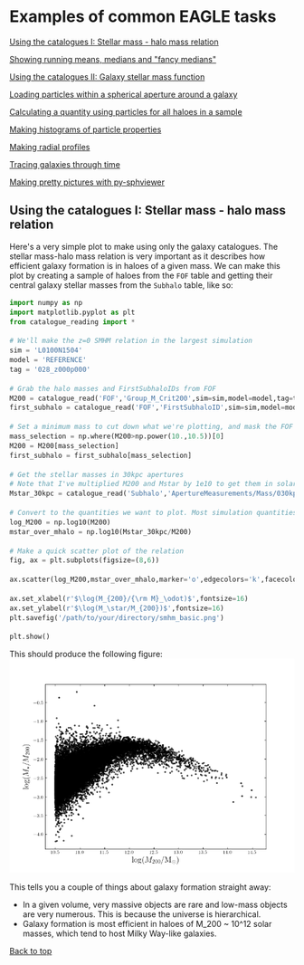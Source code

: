 # Examples of common EAGLE tasks

[Using the catalogues I: Stellar mass - halo mass relation](https://j-davies-ari.github.io/eagle-guide/examples_smhm)

[Showing running means, medians and "fancy medians"](https://j-davies-ari.github.io/eagle-guide/examples_stats)

[Using the catalogues II: Galaxy stellar mass function](https://j-davies-ari.github.io/eagle-guide/examples_gsmf)

[Loading particles within a spherical aperture around a galaxy](https://j-davies-ari.github.io/eagle-guide/examples_aperture)

[Calculating a quantity using particles for all haloes in a sample](https://j-davies-ari.github.io/eagle-guide/examples_sample)

[Making histograms of particle properties](https://j-davies-ari.github.io/eagle-guide/examples_hists)

[Making radial profiles](https://j-davies-ari.github.io/eagle-guide/examples_profile)

[Tracing galaxies through time](https://j-davies-ari.github.io/eagle-guide/examples_tracing)

[Making pretty pictures with py-sphviewer](https://j-davies-ari.github.io/eagle-guide/examples_sphviewer)

## Using the catalogues I: Stellar mass - halo mass relation

Here's a very simple plot to make using only the galaxy catalogues. The stellar mass-halo mass relation is very important as it describes how efficient galaxy formation is in haloes of a given mass. We can make this plot by creating a sample of haloes from the `FOF` table and getting their central galaxy stellar masses from the `Subhalo` table, like so:

```python
import numpy as np
import matplotlib.pyplot as plt
from catalogue_reading import *

# We'll make the z=0 SMHM relation in the largest simulation
sim = 'L0100N1504'
model = 'REFERENCE'
tag = '028_z000p000'

# Grab the halo masses and FirstSubhaloIDs from FOF
M200 = catalogue_read('FOF','Group_M_Crit200',sim=sim,model=model,tag=tag) * 1e10
first_subhalo = catalogue_read('FOF','FirstSubhaloID',sim=sim,model=model,tag=tag)

# Set a minimum mass to cut down what we're plotting, and mask the FOF arrays
mass_selection = np.where(M200>np.power(10.,10.5))[0]
M200 = M200[mass_selection]
first_subhalo = first_subhalo[mass_selection]    

# Get the stellar masses in 30kpc apertures
# Note that I've multiplied M200 and Mstar by 1e10 to get them in solar masses
Mstar_30kpc = catalogue_read('Subhalo','ApertureMeasurements/Mass/030kpc',sim=sim,model=model,tag=tag)[first_subhalo,4] * 1e10

# Convert to the quantities we want to plot. Most simulation quantities are best plotted logarithmically!
log_M200 = np.log10(M200)
mstar_over_mhalo = np.log10(Mstar_30kpc/M200)

# Make a quick scatter plot of the relation
fig, ax = plt.subplots(figsize=(8,6))

ax.scatter(log_M200,mstar_over_mhalo,marker='o',edgecolors='k',facecolors='none',s=5)

ax.set_xlabel(r'$\log(M_{200}/{\rm M}_\odot)$',fontsize=16)
ax.set_ylabel(r'$\log(M_\star/M_{200})$',fontsize=16)
plt.savefig('/path/to/your/directory/smhm_basic.png')

plt.show()
```
This should produce the following figure:
![smhm_basic](/images/smhm_basic.png)

This tells you a couple of things about galaxy formation straight away:
- In a given volume, very massive objects are rare and low-mass objects are very numerous. This is because the universe is hierarchical.
- Galaxy formation is most efficient in haloes of M_200 ~ 10^12 solar masses, which tend to host Milky Way-like galaxies. 

[Back to top](https://j-davies-ari.github.io/eagle-guide/examples_smhm)
